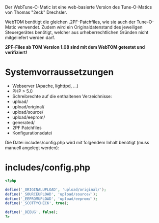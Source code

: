 Der WebTune-O-Matic ist eine web-basierte Version des Tune-O-Matics von Thomas "2eck" Drechsler.

WebTOM benötigt die gleichen .2PF-Patchfiles, wie sie auch der Tune-O-Matic verwendet. Zudem wird ein Originaldatenstand des jeweiligen Steuergerätes benötigt, welcher aus urheberrechtlichen Gründen nicht mitgeliefert werden darf.

**2PF-Files ab TOM Version 1.08 sind mit dem WebTOM getestet und verifiziert!**

# Systemvorraussetzungen
* Webserver (Apache, lighttpd, ...)
* PHP > 5.0
* Schreibrechte auf die enthaltenen Verzeichnisse:
 * upload/
 * upload/original/
 * upload/source/
 * upload/eeprom/
 * generated/
* 2PF Patchfiles
* Konfigurationsdatei

Die Datei includes/config.php wird mit folgendem Inhalt benötigt (muss manuell angelegt werden):

# includes/config.php
```php
<?php

define('_ORIGINALUPLOAD', 'upload/original/');
define('_SOURCEUPLOAD', 'upload/source/');
define('_EEPROMUPLOAD', 'upload/eeprom/');
define('_SCOTTYCHECK', true);

define('_DEBUG', false);
?>
```
